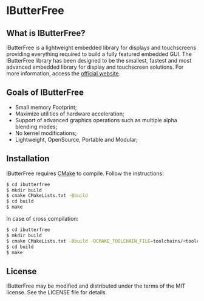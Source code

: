 # IButterFree 

## What is IButterFree?
IButterFree is a lightweight embedded library for displays and touchscreens providing everything required to build a fully featured embedded GUI. The IButterFree library has been designed to be the smallest, fastest and most advanced embedded library for display and touchscreen solutions. For more information, access the [official website](http://ibutterfree.com).

## Goals of IButterFree
* Small memory Footprint;
* Maximize utilities of hardware acceleration;
* Support of advanced graphics operations such as multiple alpha blending modes;
* No kernel modifications;
* Lightweight, OpenSource, Portable and Modular;

## Installation
IButterFree requires [CMake](https://cmake.org/) to compile. Follow the instructions:
```sh
$ cd ibutterfree
$ mkdir build
$ cmake CMakeLists.txt -Bbuild
$ cd build
$ make
```
In case of cross compilation:
```sh
$ cd ibutterfree
$ mkdir build
$ cmake CMakeLists.txt -Bbuild -DCMAKE_TOOLCHAIN_FILE=toolchains/<toolchain_file>.cmake
$ cd build
$ make
```

## License
IButterFree may be modified and distributed under the terms of the MIT license. See the LICENSE file for details.